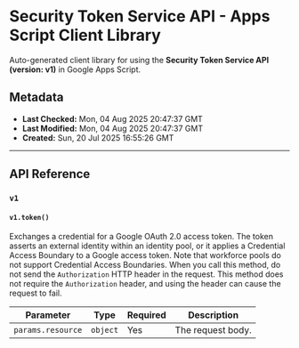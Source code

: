 # Security Token Service API - Apps Script Client Library

Auto-generated client library for using the **Security Token Service API (version: v1)** in Google Apps Script.

## Metadata

- **Last Checked:** Mon, 04 Aug 2025 20:47:37 GMT
- **Last Modified:** Mon, 04 Aug 2025 20:47:37 GMT
- **Created:** Sun, 20 Jul 2025 16:55:26 GMT



---

## API Reference

### `v1`

#### `v1.token()`

Exchanges a credential for a Google OAuth 2.0 access token. The token asserts an external identity within an identity pool, or it applies a Credential Access Boundary to a Google access token. Note that workforce pools do not support Credential Access Boundaries. When you call this method, do not send the `Authorization` HTTP header in the request. This method does not require the `Authorization` header, and using the header can cause the request to fail.

| Parameter | Type | Required | Description |
|---|---|---|---|
| `params.resource` | `object` | Yes | The request body. |
